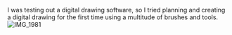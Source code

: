 I was testing out a digital drawing software, so I tried planning and creating a digital drawing for the first time using a multitude of brushes and tools. 
![IMG_1981](https://github.com/user-attachments/assets/429788ae-1d57-4d03-908e-386e3b533c8e)
